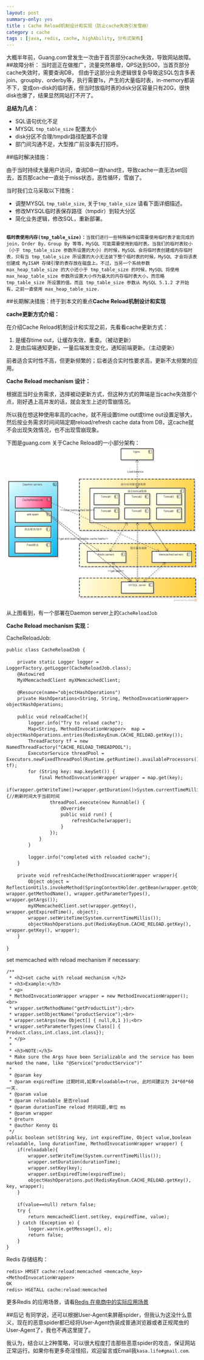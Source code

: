 ```yaml
---
layout: post
summary-only: yes
title : Cache Reload机制设计和实现（防止cache失效引发雪崩）
category : cache
tags : [java, redis, cache, highAbility, 分布式架构]
---
```


大概半年前，Guang.com曾发生一次由于首页部分cache失效，导致网站故障。
##故障分析：
当时逛正在做推广，流量突然暴增，QPS达到500，当首页部分cache失效时，需要查询DB，
但由于这部分业务逻辑很复杂导致这SQL包含多表join、groupby、orderby等，执行需要1s，产生的大量临时表，in-memory都装不下，变成on-disk的临时表，但当时放临时表的disk分区容量只有20G，很快disk也爆了，结果显然网站打不开了。

**总结为几点：**

- SQL语句优化不足
- MYSQL <code class="default-size">tmp_table_size</code> 配置太小
- disk分区不合理/tmpdir路径配置不合理
- 部门间沟通不足，大型推广前没事先打招呼。

##临时解决措施：

由于当时持续大量用户访问，查询DB一直hand住，导致cache一直无法set回去，首页那cache一直处于miss状态，恶性循环，雪崩了。

当时我们立马采取以下措施：

- 调整MYSQL <code class="default-size">tmp_table_size</code>, 关于<code class="default-size">tmp_table_size</code> 请看下面详细描述。
- 修改MYSQL临时表保存路径（tmpdir）到较大分区 
- 简化业务逻辑，修改SQL，重新部署。

<pre><code>
<strong>临时表使用内存(tmp_table_size)：</strong>当我们进行一些特殊操作如需要使用临时表才能完成的join，Order By，Group By 等等，MySQL 可能需要使用到临时表。当我们的临时表较小（小于 tmp_table_size 参数所设置的大小）的时候，MySQL 会将临时表创建成内存临时表，只有当 tmp_table_size 所设置的大小无法装下整个临时表的时候，MySQL 才会将该表创建成 MyISAM 存储引擎的表存放在磁盘上。不过，当另一个系统参数 max_heap_table_size 的大小还小于 tmp_table_size 的时候，MySQL 将使用 max_heap_table_size 参数所设置大小作为最大的内存临时表大小，而忽略 tmp_table_size 所设置的值。而且 tmp_table_size 参数从 MySQL 5.1.2 才开始有，之前一直使用 max_heap_table_size.
</code></pre>

##长期解决措施：终于到本文的重点**Cache Reload机制设计和实现**

**cache更新方式介绍：**

在介绍Cache Reload机制设计和实现之前，先看看cache更新方式：
1. 是缓存time out，让缓存失效，重查。（被动更新）
2. 是由后端通知更新，一量后端发生变化，通知前端更新。（主动更新）

前者适合实时性不高，但更新频繁的；后者适合实时性要求高，更新不太频繁的应用。

**Cache Reload mechanism 设计：**

根据逛当时业务需求，选择被动更新方式，但这种方式的弊端是当cache失效那个点，刚好遇上高并发的话，就会发生上述的雪崩情况。

所以我在想这种使用率高的cache，就不用设置time out或time out设置足够大，然后按业务需求时间间隔定期reload/refresh cache data from DB，这cache就不会出现失效情况，也不出现雪崩现象。

下图是guang.com 关于Cache Reload的一小部分架构：
<img src="/images/showcase_architecture.jpg" alt="部分架构图" >

从上图看到，有一个部署在Daemon server上的<code class="default-size">CacheReloadJob</code>

**Cache Reload mechanism 实现：**

CacheReloadJob:

	public class CacheReloadJob {

		private static Logger logger = LoggerFactory.getLogger(CacheReloadJob.class);
		@Autowired
		MyXMemcachedClient myXMemcachedClient;
		
		@Resource(name="objectHashOperations")
		private HashOperations<String, String, MethodInvocationWrapper> objectHashOperations;
		
		public void reloadCache(){
			logger.info("Try to reload cache");
			Map<String, MethodInvocationWrapper>  map = objectHashOperations.entries(RedisKeyEnum.CACHE_RELOAD.getKey());
			ThreadFactory tf = new NamedThreadFactory("CACHE_RELOAD_THREADPOOL");
			ExecutorService threadPool = Executors.newFixedThreadPool(Runtime.getRuntime().availableProcessors(), tf);
			for (String key: map.keySet()) {
				final MethodInvocationWrapper wrapper = map.get(key);
				if(wrapper.getWriteTime()+wrapper.getDuration()>System.currentTimeMillis()){//刷新时间大于当前时间
					threadPool.execute(new Runnable() {
						@Override
						public void run() {
							refreshCache(wrapper);
						}
					});
				}
			}
			
			logger.info("completed with reloaded cache");
		}
		
		private void refreshCache(MethodInvocationWrapper wrapper){
			Object object = ReflectionUtils.invokeMethod(SpringContextHolder.getBean(wrapper.getObjectName()), wrapper.getMethodName(), wrapper.getParameterTypes(), wrapper.getArgs());
			myXMemcachedClient.set(wrapper.getKey(), wrapper.getExpiredTime(), object);
			wrapper.setWriteTime(System.currentTimeMillis());
			objectHashOperations.put(RedisKeyEnum.CACHE_RELOAD.getKey(), wrapper.getKey(), wrapper);
		}
		
	}

set memcached with reload mechanism if necessary:
	
	/**
	 * <h2>set cache with reload mechanism </h2>
	 * <h3>Example:</h3>
	 * <p>
	 * MethodInvocationWrapper wrapper = new MethodInvocationWrapper();<br>
	 * wrapper.setMethodName("getProductList");<br>
	 * wrapper.setObjectName("productService");<br>
	 * wrapper.setArgs(new Object[] { null,0,1 });<br>
	 * wrapper.setParameterTypes(new Class[] { Product.class,int.class,int.class});
	 * </p>
	 * 
	 * <h3>NOTE:</h3>
	 * Make sure the Args have been Serializable and the service has been marked the name, like "@Service("productService")"
	 *
	 * @param key
	 * @param expiredTime 过期时间,如果reloadable=true, 此时间建议为 24*60*60 一天.
	 * @param value
	 * @param reloadable 是否reload
	 * @param durationTime reload 时间间距,单位 ms
	 * @param wrapper
	 * @return
	 * @author Kenny Qi
	 */
	public boolean set(String key, int expiredTime, Object value,boolean reloadable, long durationTime, MethodInvocationWrapper wrapper) {
		if(reloadable){
			wrapper.setWriteTime(System.currentTimeMillis());
			wrapper.setDuration(durationTime);
			wrapper.setKey(key);
			wrapper.setExpiredTime(expiredTime);
			objectHashOperations.put(RedisKeyEnum.CACHE_RELOAD.getKey(), key, wrapper);
		}
		
		if(value==null) return false;
		try {
			return memcachedClient.set(key, expiredTime, value);
		} catch (Exception e) {
			logger.warn(e.getMessage(), e);
			return false;
		} 
	}

Redis 存储结构：

	redis> HMSET cache:reload:memcached <memcache_key> <MethodInvocationWrapper>
	OK
	redis> HGETALL cache:reload:memcached

更多Redis 的应用场景，请看[Redis 在电商中的实际应用场景](http://kenny7.com/2012/09/redis-usage-scenario.html)
	
##后记
有同学说，还可以根据User-Agent来屏蔽spider，但我认为这没什么意义，现在的恶意spider都已经将User-Agent伪装成普通浏览器或者正规爬虫的User-Agent了，我也不再这里提了。

我认为，结合以上2种策略，可以很大程度打击那些恶意spider的攻击，保证网站正常运行。如果你有更多奇淫怪招，欢迎留言或Email我<code class="default-size">kasa.life#gmail.com</code>.